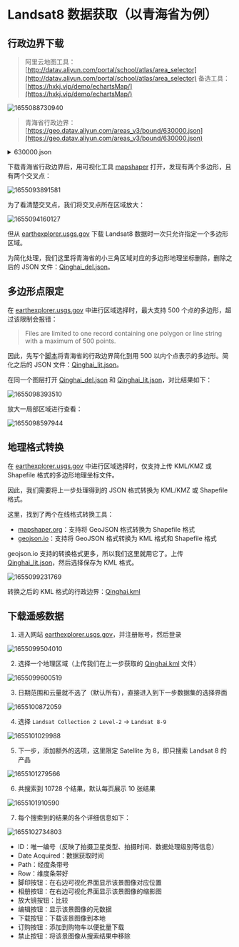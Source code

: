 # Landsat8 数据获取（以青海省为例）

## 行政边界下载

> 阿里云地图工具：[http://datav.aliyun.com/portal/school/atlas/area_selector](http://datav.aliyun.com/portal/school/atlas/area_selector)
> 备选工具：[https://hxkj.vip/demo/echartsMap/](https://hxkj.vip/demo/echartsMap/)

![1655088730940](image/README/1655088730940.png)

> 青海省行政边界：[https://geo.datav.aliyun.com/areas_v3/bound/630000.json](https://geo.datav.aliyun.com/areas_v3/bound/630000.json)

<details>
<summary>630000.json</summary>

```json
{
    "type": "FeatureCollection",
    "features": [
        {
            "type": "Feature",
            "properties": {
                "adcode": 630000,
                "name": "青海省",
                "center": [
                    101.778916,
                    36.623178
                ],
                "centroid": [
                    96.043533,
                    35.726403
                ],
                "childrenNum": 8,
                "level": "province",
                "acroutes": [
                    100000
                ],
                "parent": {
                    "adcode": 100000
                }
            },
            "geometry": {
                "type": "MultiPolygon",
                "coordinates": [
                    [
                        [
                            [
                                102.488496,
                                37.078562
                            ],
                            ...,
                            [
                                102.488496,
                                37.078562
                            ]
                        ]
                    ],
                    [
                        [
                            [
                                102.83891,
                                36.345754
                            ],
                            [
                                102.84793,
                                36.355619
                            ],
                            [
                                102.832077,
                                36.366612
                            ],
                            [
                                102.83891,
                                36.345754
                            ]
                        ]
                    ]
                ]
            }
        }
    ]
}
```

</details>

下载青海省行政边界后，用可视化工具 [mapshaper](https://mapshaper.org/) 打开，发现有两个多边形，且有两个交叉点：

![1655093891581](image/README/1655093891581.png)

为了看清楚交叉点，我们将交叉点所在区域放大：

![1655094160127](image/README/1655094160127.png)

但从 [earthexplorer.usgs.gov](https://earthexplorer.usgs.gov/) 下载 Landsat8 数据时一次只允许指定一个多边形区域。

为简化处理，我们这里将青海省的小三角区域对应的多边形地理坐标删除，删除之后的 JSON 文件：[Qinghai_del.json](/json/Qinghai_del.json)。

## 多边形点限定

在 [earthexplorer.usgs.gov](https://earthexplorer.usgs.gov/) 中进行区域选择时，最大支持 500 个点的多边形，超过该限制会报错：

> Files are limited to one record containing one polygon or line string with a maximum of 500 points.

因此，先写个[脚本](/script/litmit.py)将青海省的行政边界简化到用 500 以内个点表示的多边形。简化之后的 JSON 文件：[Qinghai_lit.json](/json/Qinghai_lit.json)。

在同一个图层打开 [Qinghai_del.json](/json/Qinghai_del.json) 和 [Qinghai_lit.json](/json/Qinghai_lit.json)，对比结果如下：

![1655098393510](image/README/1655098393510.png)

放大一局部区域进行查看：

![1655098597944](image/README/1655098597944.png)

## 地理格式转换

在 [earthexplorer.usgs.gov](https://earthexplorer.usgs.gov/) 中进行区域选择时，仅支持上传 KML/KMZ 或 Shapefile 格式的多边形地理坐标文件。

因此，我们需要将上一步处理得到的 JSON 格式转换为 KML/KMZ 或 Shapefile 格式。

这里，找到了两个在线格式转换工具：

- [mapshaper.org](https://mapshaper.org/)：支持将 GeoJSON 格式转换为 Shapefile 格式
- [geojson.io](http://geojson.io/)：支持将 GeoJSON 格式转换为 KML 格式和 Shapefile 格式

geojson.io 支持的转换格式更多，所以我们这里就用它了。上传 [Qinghai_lit.json](/json/Qinghai_lit.json)，然后选择保存为 KML 格式。

![1655099231769](image/README/1655099231769.png)

转换之后的 KML 格式的行政边界：[Qinghai.kml](/json/Qinghai.kml)

## 下载遥感数据

1. 进入网站 [earthexplorer.usgs.gov](https://earthexplorer.usgs.gov/)，并注册账号，然后登录

![1655099504010](image/README/1655099504010.png)

2. 选择一个地理区域（上传我们在上一步获取的 [Qinghai.kml](/json/Qinghai.kml) 文件）

![1655099600519](image/README/1655099600519.png)

3. 日期范围和云量就不选了（默认所有），直接进入到下一步数据集的选择界面

![1655100872059](image/README/1655100872059.png)

4. 选择 `Landsat Collection 2 Level-2` -> `Landsat 8-9`

![1655101029988](image/README/1655101029988.png)

5. 下一步，添加额外的选项，这里限定 Satellite 为 8，即只搜索 Landsat 8 的产品

![1655101279566](image/README/1655101279566.png)

6. 共搜索到 10728 个结果，默认每页展示 10 张结果

![1655101910590](image/README/1655101910590.png)

7. 每个搜索到的结果的各个详细信息如下：

![1655102734803](image/README/1655102734803.png)

- ID：唯一编号（反映了拍摄卫星类型、拍摄时间、数据处理级别等信息）
- Date Acquired：数据获取时间
- Path：经度条带号
- Row：维度条带好
- 脚印按钮：在右边可视化界面显示该景图像对应位置
- 相册按钮：在右边可视化界面显示该景图像的缩影图
- 放大镜按钮：比较
- 编辑按钮：显示该景图像的元数据
- 下载按钮：下载该景图像到本地
- 订购按钮：添加到购物车以便批量下载
- 禁止按钮：将该景图像从搜索结果中移除
